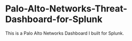 # Palo-Alto-Networks-Threat-Dashboard-for-Splunk
This is a Palo Alto Networks Dashboard I built for Splunk. 
